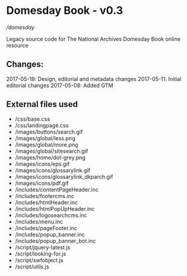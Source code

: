 # Domesday Book - v0.3
_/domesday_

Legacy source code for The National Archives Domesday Book online resource

## Changes:
2017-05-19: Design, editorial and metadata changes
2017-05-11: Initial editorial changes
2017-05-08: Added GTM

## External files used
 - /css/base.css
 - /css/landingpage.css
 - /images/buttons/search.gif
 - /images/global/less.png
 - /images/global/more.png
 - /images/global/sitesearch.gif
 - /images/home/dot-grey.png
 - /images/icons/eps.gif
 - /images/icons/glossarylink.gif
 - /images/icons/glossarylink_dkparch.gif
 - /images/icons/pdf.gif
 - /includes/contentPageHeader.inc
 - /includes/footercms.inc
 - /includes/htmlHeader.inc
 - /includes/htmlPopUpHeader.inc
 - /includes/logosearchcms.inc
 - /includes/menu.inc
 - /includes/pageFooter.inc
 - /includes/popup_banner.inc
 - /includes/popup_banner_bot.inc
 - /script/jquery-latest.js
 - /script/looking-for.js
 - /script/swfobject.js
 - /script/utils.js
